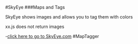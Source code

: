 #SkyEye
###Maps and Tags

SkyEye shows images and allows you to tag them with colors

xx.js does not return images

-[click here to go to SkyEye.com](http://weblab.us/Jose/SkyEye/)
#MapTagger
